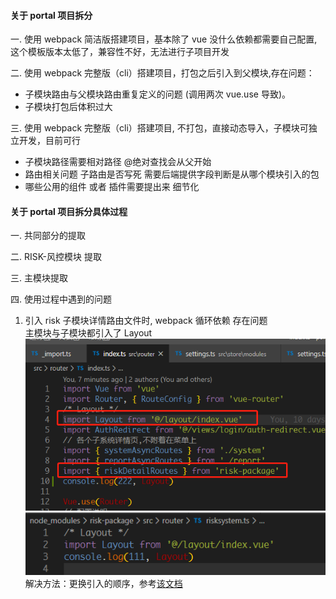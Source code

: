 #### 关于 portal 项目拆分

一. 使用 webpack 简洁版搭建项目，基本除了 vue 没什么依赖都需要自己配置, 这个模板版本太低了，兼容性不好，无法进行子项目开发

二. 使用 webpack 完整版（cli）搭建项目，打包之后引入到父模块,存在问题：

- 子模块路由与父模块路由重复定义的问题 (调用两次 vue.use 导致)。
- 子模块打包后体积过大

三. 使用 webpack 完整版（cli）搭建项目, 不打包，直接动态导入，子模块可独立开发，目前可行

- 子模块路径需要相对路径 @绝对查找会从父开始
- 路由相关问题 子路由是否写死 需要后端提供字段判断是从哪个模块引入的包
- 哪些公用的组件 或者 插件需要提出来 细节化

#### 关于 portal 项目拆分具体过程

一. 共同部分的提取

二. RISK-风控模块 提取

三. 主模块提取

四. 使用过程中遇到的问题

1. 引入 risk 子模块详情路由文件时, webpack 循环依赖 存在问题
   <br>
   主模块与子模块都引入了 Layout
   <br>
   ![1.jpg](https://github.com/ghostInHeart/work/blob/master/images/portal-separate/1.jpg)
   ![2.jpg](https://github.com/ghostInHeart/work/blob/master/images/portal-separate/2.jpg)
   <br>
   解决方法：更换引入的顺序，参考[该文档](https://stackoverflow.com/questions/35240716/webpack-import-returns-undefined-depending-on-the-order-of-imports)
